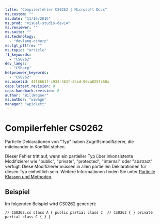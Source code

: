 ```yaml
---
title: "Compilerfehler CS0262 | Microsoft Docs"
ms.custom: ""
ms.date: "11/16/2016"
ms.prod: "visual-studio-dev14"
ms.reviewer: ""
ms.suite: ""
ms.technology: 
  - "devlang-csharp"
ms.tgt_pltfrm: ""
ms.topic: "article"
f1_keywords: 
  - "CS0262"
dev_langs: 
  - "CSharp"
helpviewer_keywords: 
  - "CS0262"
ms.assetid: 44f8661f-c934-483f-84cd-00ca8257e50a
caps.latest.revision: 8
caps.handback.revision: 8
author: "BillWagner"
ms.author: "wiwagn"
manager: "wpickett"
---
```

# Compilerfehler CS0262
Partielle Deklarationen von "Typ" haben Zugriffsmodifizierer, die miteinander in Konflikt stehen.  
  
 Dieser Fehler tritt auf, wenn ein partieller Typ über inkonsistente Modifizierer wie "public", "private", "protected", "internal" oder "abstract" verfügt. Diese Modifizierer müssen in allen partiellen Deklarationen für diesen Typ einheitlich sein. Weitere Informationen finden Sie unter [Partielle Klassen und Methoden](../../csharp/programming-guide/classes-and-structs/partial-classes-and-methods.md).  
  
## Beispiel  
 Im folgenden Beispiel wird CS0262 generiert:  
  
```  
// CS0262.cs class A { public partial class C  // CS0262 { } private partial class C { } }  
```